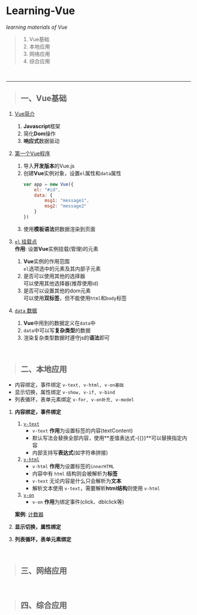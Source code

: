 # Learning-Vue

*learning materials of Vue*

> 1. Vue基础  
> 2. 本地应用  
> 3. 网络应用  
> 4. 综合应用  

<br>

---

> ## 一、Vue基础   

1. [Vue简介](https://cn.vuejs.org)  
   1. **Javascript**框架  
   2. 简化**Dom**操作  
   3. **响应式**数据驱动  

2. [第一个Vue程序](EXAMPLES/Ex1_firstVue.html)  
   1. 导入**开发版本**的Vue.js  
   2. 创建**Vue**实例对象，设置`el`属性和`data`属性  
      ``` javascript
      var app = new Vue({
          el: "#id",
          data: {
              msg1: "message1",
              msg2: "message2"
          }
      })
      ```
   3. 使用**模板语法**把数据渲染到页面  

3. [`el` 挂载点](EXAMPLES/Ex2_useOfEl.html)  
   **作用**: 设置**Vue**实例挂载\(管理\)的元素  
   1. **Vue**实例的作用范围  
      `el`选项选中的元素及其内部子元素  
   2. 是否可以使用其他的选择器  
      可以使用其他选择器\(推荐使用id\)
   3. 是否可以设置其他的dom元素  
      可以使用**双标签**，但不能使用`html`和`body`标签  

4. [`data` 数据](EXAMPLES/Ex3_useOfData.html)  
   1. **Vue**中用到的数据定义在`data`中  
   2. `data`中可以写**复杂类型**的数据  
   3. 渲染复杂类型数据时遵守js的**语法**即可  

<br>

> ## 二、本地应用  
- 内容绑定，事件绑定 `v-text, v-html, v-on基础`  
- 显示切换，属性绑定 `v-show, v-if, v-bind`  
- 列表循环，表单元素绑定 `v-for, v-on补充, v-model`  

1. **内容绑定，事件绑定**  
   1. [`v-text`](EXAMPLES/Ex4_localApp.html)  
      - `v-text` **作用**为设置标签的内容\(textContent\)  
      - 默认写法会替换全部内容，使用**差值表达式-{{}}**可以替换指定内容  
      - 内部支持写**表达式**\(如字符串拼接\)  
   2. [`v-html`](EXAMPLES/Ex4_localApp.html)  
      - `v-html` **作用**为设置标签的`innerHTML`  
      - 内容中有 `html` 结构则会被解析为**标签**  
      - `v-text` 无论内容是什么只会解析为**文本**  
      - 解析文本使用 `v-text`，需要解析**html结构**则使用 `v-html`  
   3. [`v-on`](EXAMPLES/Ex4_localApp.html)  
      - `v-on` **作用**为绑定事件\(click、dblclick等\)  

   **案例**: [计数器](EXAMPLES/Ex4_localAppExample.html)  

2. **显示切换，属性绑定**  


3. **列表循环，表单元素绑定**

<br>

> ## 三、网络应用  



<br>

> ## 四、综合应用  


